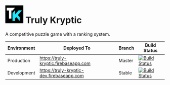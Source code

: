 # ![](img/icons/apple-touch-icon-57x57.png) Truly Kryptic

A competitive puzzle game with a ranking system.

|Environment|Deployed To|Branch|Build Status|
|-|-|-|-|
|Production|https://truly-kryptic.firebaseapp.com|Master|[![Build Status](https://travis-ci.org/hb20007/truly-kryptic.svg?branch=master)](https://travis-ci.org/hb20007/truly-kryptic)|
|Development|https://truly-kryptic-dev.firebaseapp.com|Stable|[![Build Status](https://travis-ci.org/hb20007/truly-kryptic.svg?branch=stable)](https://travis-ci.org/hb20007/truly-kryptic)